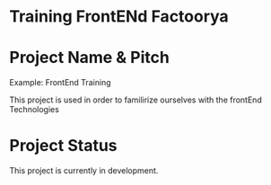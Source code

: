 # Training FrontENd Factoorya
# Project Name & Pitch
Example:
FrontEnd Training 

This project is used in order to familirize ourselves with the frontEnd Technologies 
# Project Status

This project is currently in development.
 
